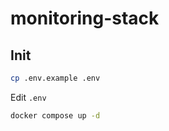 # monitoring-stack

## Init
```bash
cp .env.example .env
```
Edit `.env`
```bash
docker compose up -d
```
